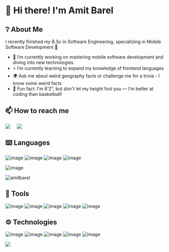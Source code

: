 # 👋 Hi there! I'm Amit Barel

## ❔ About Me
I recently finished my B.Sc in Software Engineering, specializing in Mobile Software Development 📱
- 🔭 I’m currently working on mastering mobile software development and diving into new technologies.
- ⚡ I’m currently learning to expand my knowledge of frontend languages
- 🌍 Ask me about weird geography facts or challenge me for a trivia - I know some weird facts
- 🏀 Fun fact: I'm 6'2", but don't let my height fool you — I’m better at coding than basketball!

  
## 📫 How to reach me
<a href="https://www.linkedin.com/in/amit-barel" target="blank"><img align="center" src="https://img.shields.io/badge/Amit Barel-0077B5?style=for-the-badge&logo=linkedin&logoColor=white" /></a> &nbsp;&nbsp;&nbsp;  <a href="mailto:amitbrl1797@gmail.com" target="blank"><img align="center" src="https://img.shields.io/badge/Amit Barel-D14836?style=for-the-badge&logo=gmail&logoColor=white" /></a>    &nbsp;&nbsp;&nbsp;  

## ⌨️ Languages
![image](https://img.shields.io/badge/Python-FFD43B?style=for-the-badge&logo=python&logoColor=white&color=blue)
![image](https://img.shields.io/badge/JAVA-ED8B00?style=for-the-badge&logo=openjdk&logoColor=white)
![image](https://img.shields.io/badge/C-FFD43B?style=for-the-badge&logo=c&logoColor=darkblue&color=grey)
![image](https://img.shields.io/badge/Swift-FFD43B?style=for-the-badge&logo=swift&logoColor=white&color=orange)


![image](http://github-profile-summary-cards.vercel.app/api/cards/repos-per-language?username=amitbarel&theme=city_lights)
<p align="left"> <img src="https://komarev.com/ghpvc/?username=amitbarel&label=Profile%20views&color=0e75b6&style=flat" alt="amitbarel" /> </p>

## 🔧 Tools
![image](https://img.shields.io/badge/Android-FFD43B?style=for-the-badge&logo=android&logoColor=white&color=green)
![image](https://img.shields.io/badge/iOS-FFD43B?style=for-the-badge&logo=ios&logoColor=white&color=orange)
![image](https://img.shields.io/badge/Spring-FFD43B?style=for-the-badge&logo=spring&logoColor=white&color=green)
![image](https://img.shields.io/badge/Pygame-FFD43B?style=for-the-badge&logo=pygame&logoColor=white&color=blue)
![image](https://img.shields.io/badge/Unity-FFD43B?style=for-the-badge&logo=unity&logoColor=white&color=black)

## ⚙️ Technologies
![image](https://img.shields.io/badge/Git-FFD43B?style=for-the-badge&logo=git&logoColor=white&color=red)
![image](https://img.shields.io/badge/Docker-FFD43B?style=for-the-badge&logo=docker&logoColor=white&color=blue)
![image](https://img.shields.io/badge/Firebase-FFD43B?style=for-the-badge&logo=firebase&logoColor=white&color=orange)
![image](https://img.shields.io/badge/MySQL-FFD43B?style=for-the-badge&logo=mysql&logoColor=white&color=blue)
![image](https://img.shields.io/badge/MongoDB-FFD43B?style=for-the-badge&logo=mongodb&logoColor=white&color=green)


![](http://github-profile-summary-cards.vercel.app/api/cards/profile-details?username=amitbarel&theme=city_lights)
